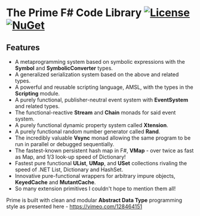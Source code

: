 The Prime F# Code Library [![License](https://img.shields.io/badge/license-MIT-blue.svg)](https://github.com/bryanedds/Prime/blob/master/License.md) [![NuGet](https://img.shields.io/nuget/v/Nuget.Core.svg)](https://www.nuget.org/packages/Prime)
=

## Features

- A metaprogramming system based on symbolic expressions with the **Symbol** and **SymbolicConverter** types.
- A generalized serialization system based on the above and related types.
- A powerful and reusable scripting language, AMSL, with the types in the **Scripting** module.
- A purely functional, publisher-neutral event system with **EventSystem** and related types.
- The functional-reactive **Stream** and **Chain** monads for said event system.
- A purely functional dynamic property system called **Xtension**.
- A purely functional random number generator called **Rand**.
- The incredibly valuable **Vsync** monad allowing the same program to be run in parallel or debugged sequentially.
- The fastest-known persistent hash map in F#, **VMap** - over twice as fast as Map, and 1/3 look-up speed of Dictionary!
- Fastest pure functional **UList**, **UMap**, and **USet** collections rivaling the speed of .NET List, Dictionary and HashSet.
- Innovative pure-functional wrappers for arbitrary impure objects, **KeyedCache** and **MutantCache**.
- So many extension primitives I couldn't hope to mention them all!

Prime is built with clean and modular **Abstract Data Type** programming style as presented here - https://vimeo.com/128464151
